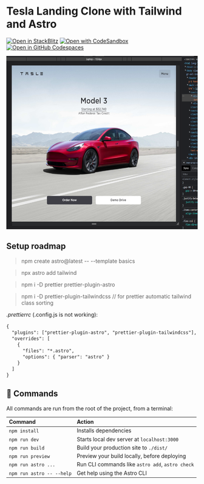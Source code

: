# Tesla Landing Clone with Tailwind and Astro

[![Open in StackBlitz](https://developer.stackblitz.com/img/open_in_stackblitz.svg)](https://stackblitz.com/github/ferranJS/astro-landing-page)
[![Open with CodeSandbox](https://assets.codesandbox.io/github/button-edit-lime.svg)](https://codesandbox.io/p/sandbox/github/ferranJS/astro-landing-page)
[![Open in GitHub Codespaces](https://github.com/codespaces/badge.svg)](https://codespaces.new/ferranJS/astro-landing-page?devcontainer_path=.devcontainer/basics/devcontainer.json)

<img src="https://github.com/ferranJS/astro-landing-page/blob/main/public/landing-screenshot.png" height="456px" alt="landing page screenshot">

## Setup roadmap

>npm create astro@latest -- --template basics

>npx astro add tailwind 

>npm i -D prettier prettier-plugin-astro

>npm i -D prettier-plugin-tailwindcss // for prettier automatic tailwind class sorting 

*.prettierrc* (.config.js is not working):

    {
      "plugins": ["prettier-plugin-astro", "prettier-plugin-tailwindcss"],
      "overrides": [
        {
          "files": "*.astro",
          "options": { "parser": "astro" }
        }
      ]
    }


## 🧞 Commands

All commands are run from the root of the project, from a terminal:

| Command                   | Action                                           |
| :------------------------ | :----------------------------------------------- |
| `npm install`             | Installs dependencies                            |
| `npm run dev`             | Starts local dev server at `localhost:3000`      |
| `npm run build`           | Build your production site to `./dist/`          |
| `npm run preview`         | Preview your build locally, before deploying     |
| `npm run astro ...`       | Run CLI commands like `astro add`, `astro check` |
| `npm run astro -- --help` | Get help using the Astro CLI                     |

